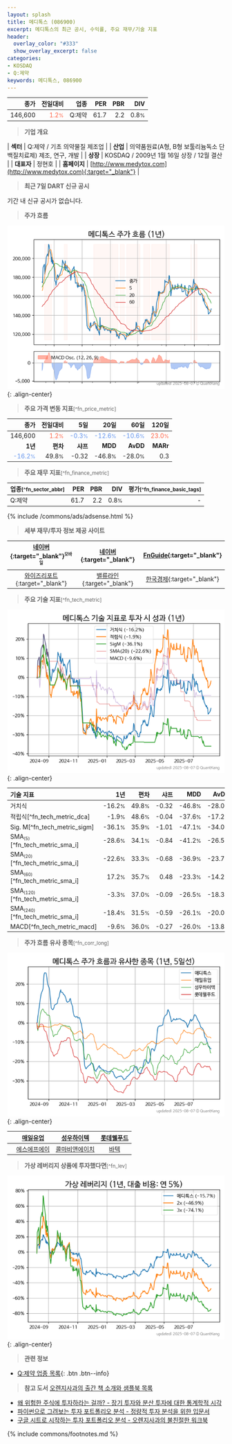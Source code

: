 ```yaml
---
layout: splash
title: 메디톡스 (086900)
excerpt: 메디톡스의 최근 공시, 수익률, 주요 재무/기술 지표
header:
  overlay_color: "#333"
  show_overlay_excerpt: false
categories:
- KOSDAQ
- Q:제약
keywords: 메디톡스, 086900
---
```


| **종가** | **전일대비** | **업종** | **PER** | **PBR** | **DIV** |
| -------: | -----------: | -------: | ------: | ------: | ------: |
| 146,600 | <span style="color: tomato">1.2<small>%</small></span> | Q:제약 | 61.7 | 2.2 | 0.8<small>%</small> |

<!-- more -->


> **기업 개요**<a id="company"></a>

| <span style="white-space:nowrap;">**섹터**</span> | Q:제약 / 기초 의약물질 제조업 |
| <span style="white-space:nowrap;">**산업**</span> | 의약품원료(A형, B형 보툴리늄독소 단백질치료제) 제조, 연구, 개발 |
| <span style="white-space:nowrap;">**상장**</span> | KOSDAQ / 2009년 1월 16일 상장 / 12월 결산 |
| <span style="white-space:nowrap;">**대표자**</span> | 정현호 |
| <span style="white-space:nowrap;">**홈페이지**</span> | [http://www.medytox.com](http://www.medytox.com){:target="_blank"} |


> **최근 7일 DART 신규 공시**<a id="dart"></a>

기간 내 신규 공시가 없습니다.


> **주가 흐름**<a id="price"></a>

![086900](/stock/images/086900.png){: .align-center}


> **주요 가격 변동 지표**<small>[^fn_price_metric]</small>

| **종가** | **전일대비** | **5일** | **20일** | **60일** | **120일** |
| -------: | -----------: | ------: | -------: | -------: | --------: |
| 146,600 | <span style="color: tomato">1.2<small>%</small></span> | <span style="color: cornflowerblue">-0.3<small>%</small></span> | <span style="color: cornflowerblue">-12.6<small>%</small></span> | <span style="color: cornflowerblue">-10.6<small>%</small></span> | <span style="color: tomato">23.0<small>%</small></span> |
| **1년** | **편차** | **샤프** | **MDD** | **AvDD** | **MARr** |
| <span style="color: cornflowerblue">-16.2<small>%</small></span> | 49.8<small>%</small> | -0.32 | -46.8<small>%</small> | -28.0<small>%</small> | 0.3 |


> **주요 재무 지표**<small>[^fn_finance_metric]</small>

| **업종**<small>[^fn_sector_abbr]</small> | **PER** | **PBR** | **DIV** | **평가**<small>[^fn_finance_basic_tags]</small> |
| :--------------------------------------- | ------: | ------: | ------: | ----------------------------------------------: |
| Q:제약 | 61.7 | 2.2 | 0.8<small>%</small> | - |



{% include /commons/ads/adsense.html %}

> **세부 재무/투자 정보 제공 사이트**

| [네이버](https://m.stock.naver.com/domestic/stock/086900/finance/summary){:target="_blank"}<sup><small>모바일</small></sup> | [네이버](https://finance.naver.com/item/coinfo.naver?code=086900){:target="_blank"} | [FnGuide](https://comp.fnguide.com/SVO2/ASP/SVD_Invest.asp?gicode=A086900&MenuYn=Y){:target="_blank"} |
| :---: | :---: | :---: |
| [와이즈리포트](https://comp.wisereport.co.kr/company/c1040001.aspx?cmp_cd=086900){:target="_blank"} | [밸류라인](https://www.valueline.co.kr/finance/summary/086900){:target="_blank"} | [한국경제](https://markets.hankyung.com/stock/086900/financial-summary){:target="_blank"} |


> **주요 기술 지표**<small>[^fn_tech_metric]</small>


![086900](/stock/images/086900_tech.png){: .align-center}

| **기술 지표** | **1년** | **편차** | **샤프** | **MDD** | **AvDD** |
| :------------ | ------: | -----------: | -------: | ------: | -------: |
| 거치식 | -16.2<small>%</small> | 49.8<small>%</small> | -0.32 | -46.8<small>%</small> | -28.0<small>%</small> |
| 적립식[^fn_tech_metric_dca] | -1.9<small>%</small> | 48.6<small>%</small> | -0.04 | -37.6<small>%</small> | -17.2<small>%</small> |
| Sig. M[^fn_tech_metric_sigm] | -36.1<small>%</small> | 35.9<small>%</small> | -1.01 | -47.1<small>%</small> | -34.0<small>%</small> |
| SMA<small><sub>(5)</sub></small>[^fn_tech_metric_sma_i] | -28.6<small>%</small> | 34.1<small>%</small> | -0.84 | -41.2<small>%</small> | -26.5<small>%</small> |
| SMA<small><sub>(20)</sub></small>[^fn_tech_metric_sma_i] | -22.6<small>%</small> | 33.3<small>%</small> | -0.68 | -36.9<small>%</small> | -23.7<small>%</small> |
| SMA<small><sub>(60)</sub></small>[^fn_tech_metric_sma_i] | 17.2<small>%</small> | 35.7<small>%</small> | 0.48 | -23.3<small>%</small> | -14.2<small>%</small> |
| SMA<small><sub>(120)</sub></small>[^fn_tech_metric_sma_i] | -3.3<small>%</small> | 37.0<small>%</small> | -0.09 | -26.5<small>%</small> | -18.3<small>%</small> |
| SMA<small><sub>(240)</sub></small>[^fn_tech_metric_sma_i] | -18.4<small>%</small> | 31.5<small>%</small> | -0.59 | -26.1<small>%</small> | -20.0<small>%</small> |
| MACD[^fn_tech_metric_macd] | -9.6<small>%</small> | 36.0<small>%</small> | -0.27 | -26.0<small>%</small> | -13.8<small>%</small> |


> **주가 흐름 유사 종목**<a id="corr"></a><small>[^fn_corr_long]</small>

![086900](/stock/images/086900_corr.png){: .align-center}

|       | [매일유업](/267980/) | [성우하이텍](/015750/) | [롯데웰푸드](/280360/) |
| :---: | :------------------------------------: | :------------------------------------: | :------------------------------------: |
|       | [에스에프에이](/056190/) | [콜마비앤에이치](/200130/) | [바텍](/043150/) |


> **가상 레버리지 상품에 투자했다면**<a id="2x"></a><small>[^fn_lev]</small>

![086900](/stock/images/086900_2x.png){: .align-center}


> **관련 정보**

- [Q:제약 업종 목록](/stats/sector/kosdaq_업종_제약_종목/){: .btn .btn--info}

> **참고 도서** [오렌지사과의 출간 책 소개와 샘플북 목록](https://kongdori.tistory.com/691)

- [왜 위험한 주식에 투자하라는 걸까? - 장기 투자와 분산 투자에 대한 통계학적 시각](https://kongdori.tistory.com/421)
- [파이썬으로 그려보는 투자 포트폴리오 분석  - 정량적 투자 분석을 위한 입문서](https://kongdori.tistory.com/643)
- [구글 시트로 시작하는 투자 포트폴리오 분석 - 오렌지사과의 불친절한 워크북](https://kongdori.tistory.com/449)


{% include commons/footnotes.md %}